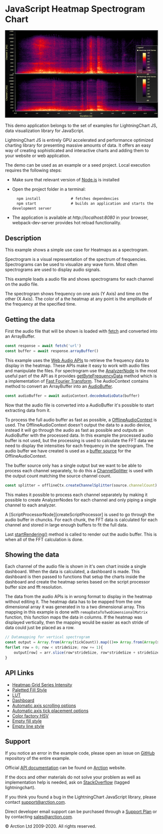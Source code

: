 # JavaScript Heatmap Spectrogram Chart

![JavaScript Heatmap Spectrogram Chart](spectrogram.png)

This demo application belongs to the set of examples for LightningChart JS, data visualization library for JavaScript.

LightningChart JS is entirely GPU accelerated and performance optimized charting library for presenting massive amounts of data. It offers an easy way of creating sophisticated and interactive charts and adding them to your website or web application.

The demo can be used as an example or a seed project. Local execution requires the following steps:

- Make sure that relevant version of [Node.js](https://nodejs.org/en/download/) is installed
- Open the project folder in a terminal:

        npm install              # fetches dependencies
        npm start                # builds an application and starts the development server

- The application is available at *http://localhost:8080* in your browser, webpack-dev-server provides hot reload functionality.


## Description

This example shows a simple use case for Heatmaps as a spectrogram.

Spectrogram is a visual representation of the spectrum of frequencies. Spectrograms can be used to visualize any wave form. Most often spectrograms are used to display audio signals.

This example loads a audio file and shows spectrograms for each channel on the audio file.

The spectrogram shows frequency on one axis (Y Axis) and time on the other (X Axis). The color of a the heatmap at any point is the amplitude of the frequency at the specified time.

## Getting the data

First the audio file that will be shown is loaded with [fetch][fetch] and converted into an ArrayBuffer.

```js
const response = await fetch('url')
const buffer = await response.arrayBuffer()
```

This example uses the [Web Audio APIs][web-audio-api] to retrieve the frequency data to display in the heatmap. These APIs make it easy to work with audio files and manipulate the files. For spectrogram use the [AnalyzerNode][analyzer-node] is the most useful part of the API as it provides [getByteFrequencyData][getByteFrequencyData] method which is a implementation of [Fast Fourier Transform][fft].
The AudioContext contains method to convert an ArrayBuffer into an [AudioBuffer][AudioBuffer].

```js
const audioBuffer = await audioContext.decodeAudioData(buffer)
```

Now that the audio file is converted into a AudioBuffer it's possible to start extracting data from it.

To process the full audio buffer as fast as possible, a [OfflineAudioContext][OfflineAudioContext] is used. The OfflineAudioContext doesn't output the data to a audio device, instead it will go through the audio as fast as possible and outputs an AudioBuffer with the processed data. In this example the processed audio buffer is not used, but the processing is used to calculate the FFT data we need to display the intensities for each frequency in the spectrogram. The audio buffer we have created is used as a [buffer source][createBufferSource] for the OfflineAudioContext.

The buffer source only has a single output but we want to be able to process each channel separately, to do this a [ChannelSplitter][createChannelSplitter] is used with the output count matching the source channel count.

```js
const splitter = offlineCtx.createChannelSplitter(source.channelCount)
```

This makes it possible to process each channel separately by making it possible to create AnalyzerNodes for each channel and only piping a single channel to each analyzer.

A [ScriptProcessorNode][createScriptProcessor] is used to go through the audio buffer in chuncks. For each chunk, the FFT data is calculated for each channel and stored in large enough buffers to fit the full data.

Last [startRendering()][start-rendering] method is called to render out the audio buffer. This is when all of the FFT calculation is done.

## Showing the data

Each channel of the audio file is shown in it's own chart inside a single dashboard. When the data is calculated, a dashboard is made. This dashboard is then passed to functions that setup the charts inside the dashboard and create the heatmap series based on the script processor buffer size and fft resolution.

The data from the audio APIs is in wrong format to display in the heatmap without editing it. The heatmap data has to be mapped from the one dimensional array it was generated in to a two dimensional array. This mapping in this example is done with `remapDataToTwoDimensionalMatrix` function, this function maps the data in columns. If the heatmap was displayed vertically, then the mapping would be easier as each stride of data could just be placed as a row.

```js
// Datamapping for vertical spectrogram
const output = Array.from(Array(tickCount)).map(()=> Array.from(Array(strideSize)))
for(let row = 0; row < strideSize; row += 1){
    output[row] = arr.slice(row*strideSize, row*strideSize + strideSize)
}
```

[web-audio-api]: https://developer.mozilla.org/en-US/docs/Web/API/Web_Audio_API
[analyzer-node]: https://developer.mozilla.org/en-US/docs/Web/API/AnalyserNode
[getByteFrequencyData]: https://developer.mozilla.org/en-US/docs/Web/API/AnalyserNode/getByteFrequencyData
[fft]: https://en.wikipedia.org/wiki/Fast_Fourier_transform
[fetch]: https://developer.mozilla.org/en-US/docs/Web/API/WindowOrWorkerGlobalScope/fetch
[AudioBuffer]: https://developer.mozilla.org/en-US/docs/Web/API/AudioBuffer
[OfflineAudioContext]: https://developer.mozilla.org/en-US/docs/Web/API/OfflineAudioContext
[createBufferSource]: https://developer.mozilla.org/en-US/docs/Web/API/BaseAudioContext/createBufferSource
[createChannelSplitter]: https://developer.mozilla.org/en-US/docs/Web/API/BaseAudioContext/createChannelSplitter
[createSciptProcessor]: https://developer.mozilla.org/en-US/docs/Web/API/BaseAudioContext/createScriptProcessor
[start-rendering]: https://developer.mozilla.org/en-US/docs/Web/API/OfflineAudioContext/startRendering


## API Links

* [Heatmap Grid Series Intensity]
* [Paletted Fill Style]
* [LUT]
* [Dashboard]
* [Automatic axis scrolling options]
* [Automatic axis tick placement options]
* [Color factory HSV]
* [Empty fill style]
* [Empty line style]


## Support

If you notice an error in the example code, please open an issue on [GitHub][0] repository of the entire example.

Official [API documentation][1] can be found on [Arction][2] website.

If the docs and other materials do not solve your problem as well as implementation help is needed, ask on [StackOverflow][3] (tagged lightningchart).

If you think you found a bug in the LightningChart JavaScript library, please contact support@arction.com.

Direct developer email support can be purchased through a [Support Plan][4] or by contacting sales@arction.com.

[0]: https://github.com/Arction/
[1]: https://www.arction.com/lightningchart-js-api-documentation/
[2]: https://www.arction.com
[3]: https://stackoverflow.com/questions/tagged/lightningchart
[4]: https://www.arction.com/support-services/

© Arction Ltd 2009-2020. All rights reserved.


[Heatmap Grid Series Intensity]: https://www.arction.com/lightningchart-js-api-documentation/v3.3.0/classes/heatmapgridseriesintensityvalues.html
[Paletted Fill Style]: https://www.arction.com/lightningchart-js-api-documentation/v3.3.0/classes/palettedfill.html
[LUT]: https://www.arction.com/lightningchart-js-api-documentation/v3.3.0/classes/lut.html
[Dashboard]: https://www.arction.com/lightningchart-js-api-documentation/v3.3.0/classes/dashboard.html
[Automatic axis scrolling options]: https://www.arction.com/lightningchart-js-api-documentation/v3.3.0/globals.html#axisscrollstrategies
[Automatic axis tick placement options]: https://www.arction.com/lightningchart-js-api-documentation/v3.3.0/globals.html#axistickstrategies
[Color factory HSV]: https://www.arction.com/lightningchart-js-api-documentation/v3.3.0/globals.html#colorhsv
[Empty fill style]: https://www.arction.com/lightningchart-js-api-documentation/v3.3.0/globals.html#emptyfill
[Empty line style]: https://www.arction.com/lightningchart-js-api-documentation/v3.3.0/globals.html#emptyline


